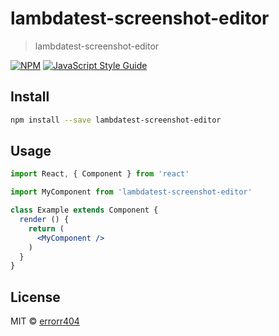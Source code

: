 # lambdatest-screenshot-editor

> lambdatest-screenshot-editor

[![NPM](https://img.shields.io/npm/v/lambdatest-screenshot-editor.svg)](https://www.npmjs.com/package/lambdatest-screenshot-editor) [![JavaScript Style Guide](https://img.shields.io/badge/code_style-standard-brightgreen.svg)](https://standardjs.com)

## Install

```bash
npm install --save lambdatest-screenshot-editor
```

## Usage

```jsx
import React, { Component } from 'react'

import MyComponent from 'lambdatest-screenshot-editor'

class Example extends Component {
  render () {
    return (
      <MyComponent />
    )
  }
}
```

## License

MIT © [errorr404](https://github.com/errorr404)
